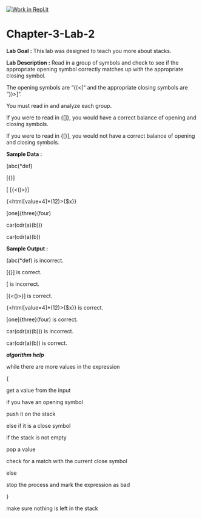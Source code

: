 [![Work in Repl.it](https://classroom.github.com/assets/work-in-replit-14baed9a392b3a25080506f3b7b6d57f295ec2978f6f33ec97e36a161684cbe9.svg)](https://classroom.github.com/online_ide?assignment_repo_id=4596172&assignment_repo_type=AssignmentRepo)
# Chapter-3-Lab-2

**Lab Goal :** This lab was designed to teach you more about stacks.

**Lab Description :** Read in a group of symbols and check to see if the appropriate opening symbol correctly matches up with the appropriate closing symbol. 

The opening symbols are “{(<[“ and the appropriate closing symbols are “})>]“.

You must read in and analyze each group. 

If you were to read in {[]}, you would have a correct balance of opening and closing symbols.

If you were to read in {[}], you would not have a correct balance of opening and closing symbols.

      

**Sample Data :** 

(abc(*def) 

[{}]

[
 [{<()>}]

{<html[value=4]*(12)>{$x}}

[one]<two>{three}(four)

car(cdr(a)(b)))

car(cdr(a)(b))

 

**Sample Output :**

(abc(*def) is incorrect.

[{}] is correct.

[ is incorrect.

[{<()>}] is correct.

{<html[value=4]*(12)>{$x}} is correct.

[one]<two>{three}(four) is correct.

car(cdr(a)(b))) is incorrect.

car(cdr(a)(b)) is correct.     

**_algorithm help_**

while there are more values in the     expression

{

get a value from the input

if you have an opening symbol

push it on the stack

else if it is a close symbol

 if the stack is not empty 

pop a value

check for a match with the current     close symbol

else 

stop the process and mark the     expression as bad

}

make sure nothing is left in the     stack

